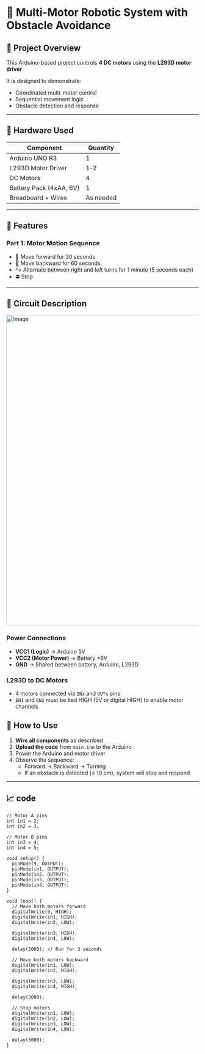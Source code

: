 # 🤖 Multi-Motor Robotic System with Obstacle Avoidance

## 🧠 Project Overview

This Arduino-based project controls **4 DC motors** using the **L293D motor driver**

It is designed to demonstrate:
- Coordinated multi-motor control
- Sequential movement logic
- Obstacle detection and response
---

## 🔧 Hardware Used

| Component           | Quantity |
|--------------------|----------|
| Arduino UNO R3     | 1        |
| L293D Motor Driver | 1–2      |
| DC Motors          | 4        |
| Battery Pack (4xAA, 6V) | 1    |
| Breadboard + Wires | As needed |

---

## 🧰 Features

### Part 1: Motor Motion Sequence
- 🚗 Move forward for 30 seconds
- 🔄 Move backward for 60 seconds
- ↪️ Alternate between right and left turns for 1 minute (5 seconds each)
- ⛔ Stop


---

## 🔌 Circuit Description
<img width="687" height="814" alt="image" src="https://github.com/user-attachments/assets/720a326c-f97b-4b9f-bfd9-0413e7343263" />


### Power Connections
- **VCC1 (Logic)** → Arduino 5V
- **VCC2 (Motor Power)** → Battery +6V
- **GND** → Shared between battery, Arduino, L293D

### L293D to DC Motors
- 4 motors connected via `INx` and `OUTx` pins
- `EN1` and `EN2` must be tied HIGH (5V or digital HIGH) to enable motor channels

## 🧪 How to Use

1. **Wire all components** as described
2. **Upload the code** from `main.ino` to the Arduino
3. Power the Arduino and motor driver
4. Observe the sequence:
   - Forward → Backward → Turning
   - If an obstacle is detected (≤ 10 cm), system will stop and respond

---


## 📈 code
```
// Motor A pins
int in1 = 2;
int in2 = 3;

// Motor B pins
int in3 = 4;
int in4 = 5;

void setup() {
  pinMode(9, OUTPUT);
  pinMode(in1, OUTPUT);
  pinMode(in2, OUTPUT);
  pinMode(in3, OUTPUT);
  pinMode(in4, OUTPUT);
}

void loop() {
  // Move both motors forward
  digitalWrite(9, HIGH);
  digitalWrite(in1, HIGH);
  digitalWrite(in2, LOW);

  digitalWrite(in3, HIGH);
  digitalWrite(in4, LOW);

  delay(3000); // Run for 3 seconds

  // Move both motors backward
  digitalWrite(in1, LOW);
  digitalWrite(in2, HIGH);

  digitalWrite(in3, LOW);
  digitalWrite(in4, HIGH);

  delay(3000);

  // Stop motors
  digitalWrite(in1, LOW);
  digitalWrite(in2, LOW);
  digitalWrite(in3, LOW);
  digitalWrite(in4, LOW);

  delay(3000);
}

```

